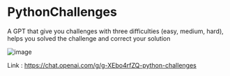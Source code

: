 # PythonChallenges
A GPT that give you challenges with three difficulties (easy, medium, hard), helps you solved the challenge and correct your solution

![image](https://github.com/leoMainard/PythonChallenges/assets/66980442/6ce9c4f7-dc13-4a34-b1e1-8478727d9b30)

Link : https://chat.openai.com/g/g-XEbo4rfZQ-python-challenges

